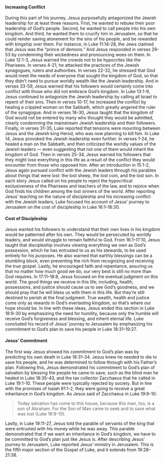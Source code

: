 #### Increasing Conflict
	
During this part of his journey, Jesus purposefully antagonized the Jewish leadership for at least three reasons. First, he wanted to rebuke their poor leadership of God’s people. Second, he wanted to call people into his own kingdom. And third, he wanted them to crucify him in Jerusalem, so that he could render saving atonement for the sins of his people, and be rewarded with kingship over them. 
	For instance, in Luke 11:14-28, the Jews claimed that Jesus was the “prince of demons.” And Jesus responded in verses 29-53 by condemning their wickedness and pronouncing woes on them.
	In Luke 12:1-3, Jesus warned the crowds not to be hypocrites like the Pharisees. In verses 4-21, he attacked the practices of the Jewish synagogues, rulers and authorities. In verses 22-32, he stressed that God would meet the needs of everyone that sought the kingdom of God, so that they didn’t need to pursue worldly wealth like the Jewish leadership. And in verses 33-59, Jesus warned that his followers would certainly come into conflict with those who did not embrace God’s kingdom. 
	In Luke 13:1-9, Jesus continued to antagonize the Jewish leadership by calling all Israel to repent of their sins. Then in verses 10-17, he increased the conflict by healing a crippled woman on the Sabbath, which greatly angered the ruler of the synagogue. And in verses 18-30, Jesus taught that the kingdom of God would not be entered by many who thought they would be admitted, clearly condemning the mainstream Jewish leadership and their followers. Finally, in verses 31-35, Luke reported that tensions were mounting between Jesus and the Jewish king Herod, who was now planning to kill him.
	In Luke 14, Jesus provoked the Jewish leadership even further. In verses 1-24, he healed a man on the Sabbath, and then criticized the worldly values of the Jewish leaders — even suggesting that not one of them would inherit the kingdom of God. Then in verses 25-34, Jesus warned his followers that they might lose everything in this life as a result of the conflict they would encounter from those who opposed him.
	After an introduction in 15:1-2, Jesus again pursued conflict with the Jewish leaders through his parables about things that were lost: the lost sheep, the lost coin, and the lost son. In each story Jesus called on his people to reject the hypocritical exclusiveness of the Pharisees and teachers of the law, and to rejoice when God finds his children among the lost sinners of the world.
	After reporting Jesus’ teaching on the nature of discipleship and his increasing conflict with the Jewish leaders, Luke focused his account of Jesus’ journey to Jerusalem on the cost of discipleship in Luke 16:1–18:30.


#### Cost of Discipleship

Jesus wanted his followers to understand that their own lives in his kingdom would be patterned after his own. They would be persecuted by worldly leaders, and would struggle to remain faithful to God. From 16:1–17:10, Jesus taught that discipleship involves viewing everything we own as God’s possession, which he has entrusted to us as his stewards, to be used entirely for his purposes. He also warned that earthly blessings can be a stumbling block, even preventing the rich from recognizing and receiving the true gospel. Lastly, he encouraged faith and repentance, assuring us that no matter how much good we do, our very best is still no more than God requires. 
	In 17:11–18:8, Jesus focused on the eventual judgment on this world. The good things we receive in this life; including, health, possessions, and justice should cause us to see God’s goodness, and we should pray that he will bless us with them in this life. But they’re still destined to perish at the final judgment. True wealth, health and justice come only as rewards in God’s everlasting kingdom, so that’s where our hope should be. 
	In line with these ideas, Jesus ended this section in Luke 18:9-30 by emphasizing the need for humility, because only the humble will receive God’s forgiveness and blessing, and inherit eternal life.
	Luke concluded his record of Jesus’ journey to Jerusalem by emphasizing his commitment to God’s plan to save his people in Luke 18:31–19:27.


#### Jesus’ Commitment

The first way Jesus showed his commitment to God’s plan was by predicting his own death in Luke 18:31-34. Jesus knew he needed to die to save his people, and he was determined to follow through with his Father’s plan.
	Following this, Jesus demonstrated his commitment to God’s plan of salvation by blessing the people he came to save, such as the blind man he healed in Luke 18:35-43, and the tax collector Zacchaeus that he called in Luke 19:1-10. These people were typically rejected by society. But in line with the promises of Isaiah 61:1-2, they were going to receive a great inheritance in God’s kingdom. As Jesus said of Zacchaeus in Luke 19:9-10:

> Today salvation has come to this house, because this man, too, is a son of Abraham. For the Son of Man came to seek and to save what was lost (Luke 19:9-10).

Lastly, in Luke 19:11-27, Jesus told the parable of servants of the king that were entrusted with his money while he was away. This parable demonstrated that if we want an inheritance in God’s kingdom, we have to be committed to God’s plan just like Jesus is.
	After describing Jesus’ journey to Jerusalem, Luke reported Jesus’ ministry in Jerusalem. This is the fifth major section of the Gospel of Luke, and it extends from 19:28–21:38.
